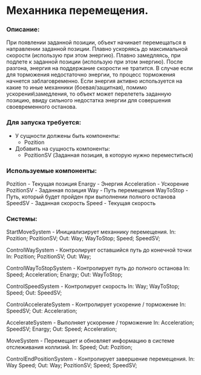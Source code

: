 ﻿# Механника перемещения.

### Описание:
При появлении заданной позиции, объект начинает перемещаться в направлении заданной позиции.
Плавно ускоряясь до максимальной скорости (использую при этом энергию).
Плавно замедляясь, при подлете к заданной позиции (использую при этом энергию).
После разгона, энергия на поддержание скорости не тратится.
В случае если для торможения недостаточно энергии, то процесс торможения начнется заблаговременно.
Если энергия активно используется на какие то иные механники (боевая/защитная), помимо ускорения\замедления, 
то объект может перелететь заданную позицию, ввиду сильного недостатка энергии для совершения своевременного останова.

### Для запуска требуется:
* У сущности должены быть компоненты:
  * Pozition
* Добавить на сущность компоненты:
  * PozitionSV (Заданная позиция, в которую нужно переместиться)

### Используемые компоненты:
 Pozition     - Текущая позиция 
 Enargy       - Энергия
 Acceleration - Ускорение
 PozitionSV   - Заданная позиция
 Way          - Путь перемещения
 WayToStop    - Путь, который будет пройден при выполнении полного останова
 SpeedSV      - Заданная скорость
 Speed        - Текущая скорость

### Системы:
StartMoveSystem          - Инициализирует механнику перемещения.
	In: 
		Pozition;
		PozitionSV;
	Out:
		Way;
		WayToStop;
		Speed;
		SpeedSV;

ControlWaySystem         - Контролирует оставшийся путь до конечной точки
	In: 
		Pozition;
		PozitionSV;
	Out:
		Way;

ControlWayToStopSystem   - Контролирует путь до полного останова
	In: 
		Speed;
		Acceleration;
		Enargy;
	Out:
		WayToStop;

ControlSpeedSystem       - Контролирует скорость
	In: 
		Way;
		WayToStop;
		Speed;
	Out:
		SpeedSV;

ControlAccelerateSystem  - Контролирует ускорение / торможение
	In: 
		SpeedSV;
	Out:
		Acceleration;

AccelerateSystem         - Выполняет ускорение / торможение
	In: 
		Acceleration;
		SpeedSV;
		Enargy;
	Out:
		Speed;
		Acceleration;

MoveSystem               - Перемещает и обновляет информацию в системе отслеживания коллизий.
	In: 
		Speed;
	Out:
		Pozition;

ControlEndPositionSystem - Контролирует завершение перемещения.
	In: 
		Way
		Speed;
	Out:
		Way;
		PozitionSV;
		Speed;
		SpeedSV;
